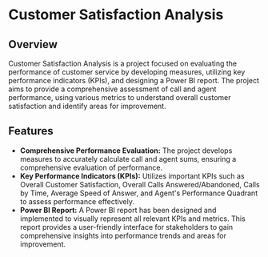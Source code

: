 # Customer Satisfaction Analysis

## Overview

Customer Satisfaction Analysis is a project focused on evaluating the performance of customer service by developing measures, utilizing key performance indicators (KPIs), and designing a Power BI report. The project aims to provide a comprehensive assessment of call and agent performance, using various metrics to understand overall customer satisfaction and identify areas for improvement.

## Features

- **Comprehensive Performance Evaluation:** The project develops measures to accurately calculate call and agent sums, ensuring a comprehensive evaluation of performance.
- **Key Performance Indicators (KPIs):** Utilizes important KPIs such as Overall Customer Satisfaction, Overall Calls Answered/Abandoned, Calls by Time, Average Speed of Answer, and Agent's Performance Quadrant to assess performance effectively.
- **Power BI Report:** A Power BI report has been designed and implemented to visually represent all relevant KPIs and metrics. This report provides a user-friendly interface for stakeholders to gain comprehensive insights into performance trends and areas for improvement.

